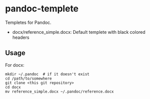 pandoc-templete
===============

Templetes for Pandoc.

* docx/reference\_simple.docx: Default templete with black colored headers

Usage
-----
For docx:

    mkdir ~/.pandoc  # if it doesn't exist
    cd /path/to/somewhere
    git clone <this git repository>
    cd docx
    mv reference_simple.docx ~/.pandoc/reference.docx

